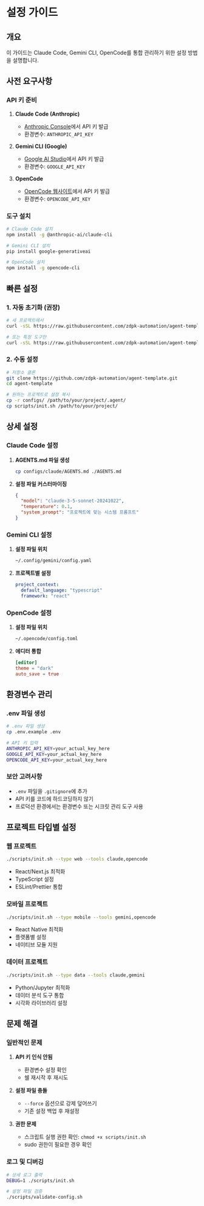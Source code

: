 # 설정 가이드

## 개요

이 가이드는 Claude Code, Gemini CLI, OpenCode를 통합 관리하기 위한 설정 방법을 설명합니다.

## 사전 요구사항

### API 키 준비

1. **Claude Code (Anthropic)**
   - [Anthropic Console](https://console.anthropic.com/)에서 API 키 발급
   - 환경변수: `ANTHROPIC_API_KEY`

2. **Gemini CLI (Google)**
   - [Google AI Studio](https://makersuite.google.com/app/apikey)에서 API 키 발급
   - 환경변수: `GOOGLE_API_KEY`

3. **OpenCode**
   - [OpenCode 웹사이트](https://opencode.ai)에서 API 키 발급
   - 환경변수: `OPENCODE_API_KEY`

### 도구 설치

```bash
# Claude Code 설치
npm install -g @anthropic-ai/claude-cli

# Gemini CLI 설치
pip install google-generativeai

# OpenCode 설치
npm install -g opencode-cli
```

## 빠른 설정

### 1. 자동 초기화 (권장)

```bash
# 새 프로젝트에서
curl -sSL https://raw.githubusercontent.com/zdpk-automation/agent-template/main/scripts/init.sh | bash

# 또는 특정 도구만
curl -sSL https://raw.githubusercontent.com/zdpk-automation/agent-template/main/scripts/init.sh | bash -s -- --tools claude,gemini
```

### 2. 수동 설정

```bash
# 저장소 클론
git clone https://github.com/zdpk-automation/agent-template.git
cd agent-template

# 원하는 프로젝트로 설정 복사
cp -r configs/ /path/to/your/project/.agent/
cp scripts/init.sh /path/to/your/project/
```

## 상세 설정

### Claude Code 설정

1. **AGENTS.md 파일 생성**
   ```bash
   cp configs/claude/AGENTS.md ./AGENTS.md
   ```

2. **설정 파일 커스터마이징**
   ```json
   {
     "model": "claude-3-5-sonnet-20241022",
     "temperature": 0.1,
     "system_prompt": "프로젝트에 맞는 시스템 프롬프트"
   }
   ```

### Gemini CLI 설정

1. **설정 파일 위치**
   ```bash
   ~/.config/gemini/config.yaml
   ```

2. **프로젝트별 설정**
   ```yaml
   project_context:
     default_language: "typescript"
     framework: "react"
   ```

### OpenCode 설정

1. **설정 파일 위치**
   ```bash
   ~/.opencode/config.toml
   ```

2. **에디터 통합**
   ```toml
   [editor]
   theme = "dark"
   auto_save = true
   ```

## 환경변수 관리

### .env 파일 생성

```bash
# .env 파일 생성
cp .env.example .env

# API 키 입력
ANTHROPIC_API_KEY=your_actual_key_here
GOOGLE_API_KEY=your_actual_key_here
OPENCODE_API_KEY=your_actual_key_here
```

### 보안 고려사항

- `.env` 파일을 `.gitignore`에 추가
- API 키를 코드에 하드코딩하지 않기
- 프로덕션 환경에서는 환경변수 또는 시크릿 관리 도구 사용

## 프로젝트 타입별 설정

### 웹 프로젝트

```bash
./scripts/init.sh --type web --tools claude,opencode
```

- React/Next.js 최적화
- TypeScript 설정
- ESLint/Prettier 통합

### 모바일 프로젝트

```bash
./scripts/init.sh --type mobile --tools gemini,opencode
```

- React Native 최적화
- 플랫폼별 설정
- 네이티브 모듈 지원

### 데이터 프로젝트

```bash
./scripts/init.sh --type data --tools claude,gemini
```

- Python/Jupyter 최적화
- 데이터 분석 도구 통합
- 시각화 라이브러리 설정

## 문제 해결

### 일반적인 문제

1. **API 키 인식 안됨**
   - 환경변수 설정 확인
   - 쉘 재시작 후 재시도

2. **설정 파일 충돌**
   - `--force` 옵션으로 강제 덮어쓰기
   - 기존 설정 백업 후 재설정

3. **권한 문제**
   - 스크립트 실행 권한 확인: `chmod +x scripts/init.sh`
   - sudo 권한이 필요한 경우 확인

### 로그 및 디버깅

```bash
# 상세 로그 출력
DEBUG=1 ./scripts/init.sh

# 설정 파일 검증
./scripts/validate-config.sh
```
